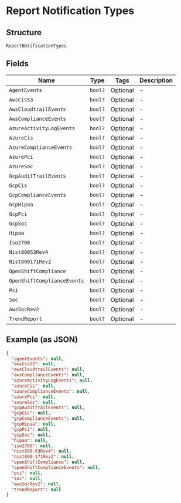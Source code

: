 
# Report Notification Types

## Structure

`ReportNotificationTypes`

## Fields

| Name | Type | Tags | Description |
|  --- | --- | --- | --- |
| `AgentEvents` | `bool?` | Optional | - |
| `AwsCisS3` | `bool?` | Optional | - |
| `AwsCloudtrailEvents` | `bool?` | Optional | - |
| `AwsComplianceEvents` | `bool?` | Optional | - |
| `AzureActivityLogEvents` | `bool?` | Optional | - |
| `AzureCis` | `bool?` | Optional | - |
| `AzureComplianceEvents` | `bool?` | Optional | - |
| `AzurePci` | `bool?` | Optional | - |
| `AzureSoc` | `bool?` | Optional | - |
| `GcpAuditTrailEvents` | `bool?` | Optional | - |
| `GcpCis` | `bool?` | Optional | - |
| `GcpComplianceEvents` | `bool?` | Optional | - |
| `GcpHipaa` | `bool?` | Optional | - |
| `GcpPci` | `bool?` | Optional | - |
| `GcpSoc` | `bool?` | Optional | - |
| `Hipaa` | `bool?` | Optional | - |
| `Iso2700` | `bool?` | Optional | - |
| `Nist80053Rev4` | `bool?` | Optional | - |
| `Nist800171Rev2` | `bool?` | Optional | - |
| `OpenShiftCompliance` | `bool?` | Optional | - |
| `OpenShiftComplianceEvents` | `bool?` | Optional | - |
| `Pci` | `bool?` | Optional | - |
| `Soc` | `bool?` | Optional | - |
| `AwsSocRev2` | `bool?` | Optional | - |
| `TrendReport` | `bool?` | Optional | - |

## Example (as JSON)

```json
{
  "agentEvents": null,
  "awsCisS3": null,
  "awsCloudtrailEvents": null,
  "awsComplianceEvents": null,
  "azureActivityLogEvents": null,
  "azureCis": null,
  "azureComplianceEvents": null,
  "azurePci": null,
  "azureSoc": null,
  "gcpAuditTrailEvents": null,
  "gcpCis": null,
  "gcpComplianceEvents": null,
  "gcpHipaa": null,
  "gcpPci": null,
  "gcpSoc": null,
  "hipaa": null,
  "iso2700": null,
  "nist800-53Rev4": null,
  "nist800-171Rev2": null,
  "openShiftCompliance": null,
  "openShiftComplianceEvents": null,
  "pci": null,
  "soc": null,
  "awsSocRev2": null,
  "trendReport": null
}
```

